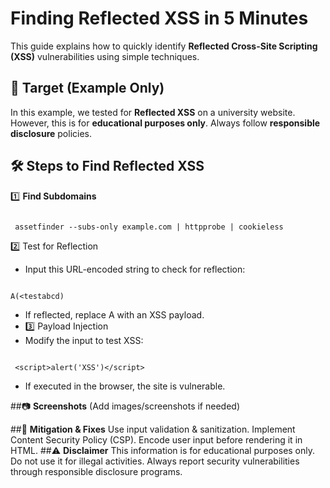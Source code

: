 
# Finding Reflected XSS in 5 Minutes  
This guide explains how to quickly identify **Reflected Cross-Site Scripting (XSS)** vulnerabilities using simple techniques.  

## 🎯 **Target (Example Only)**  
In this example, we tested for **Reflected XSS** on a university website. However, this is for **educational purposes only**. Always follow **responsible disclosure** policies.  

## 🛠 **Steps to Find Reflected XSS**  
1️⃣ **Find Subdomains**  

```

 assetfinder --subs-only example.com | httpprobe | cookieless

```

2️⃣ Test for Reflection

- Input this URL-encoded string to check for reflection:

```

A(<testabcd)

```

- If reflected, replace A with an XSS payload.
- 3️⃣ Payload Injection
- Modify the input to test XSS:

```

 <script>alert('XSS')</script>

```

- If executed in the browser, the site is vulnerable.

##📷 **Screenshots**
(Add images/screenshots if needed)

##🚀 **Mitigation & Fixes**
Use input validation & sanitization.
Implement Content Security Policy (CSP).
Encode user input before rendering it in HTML.
##⚠ **Disclaimer**
This information is for educational purposes only. Do not use it for illegal activities. Always report security vulnerabilities through responsible disclosure programs.
